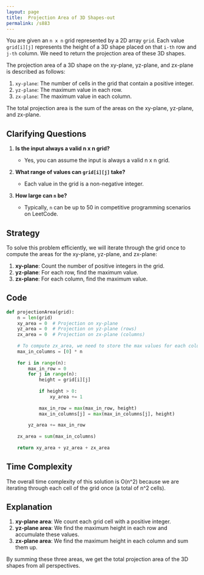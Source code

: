 ```yaml
---
layout: page
title:  Projection Area of 3D Shapes-out
permalink: /s883
---
```

You are given an `n x n` grid represented by a 2D array `grid`. Each value `grid[i][j]` represents the height of a 3D shape placed on that `i-th` row and `j-th` column. We need to return the projection area of these 3D shapes. 

The projection area of a 3D shape on the xy-plane, yz-plane, and zx-plane is described as follows:

1. `xy-plane`: The number of cells in the grid that contain a positive integer.
2. `yz-plane`: The maximum value in each row.
3. `zx-plane`: The maximum value in each column.

The total projection area is the sum of the areas on the xy-plane, yz-plane, and zx-plane.

## Clarifying Questions
1. **Is the input always a valid n x n grid?**
   - Yes, you can assume the input is always a valid n x n grid.
   
2. **What range of values can `grid[i][j]` take?**
   - Each value in the grid is a non-negative integer.

3. **How large can `n` be?**
   - Typically, `n` can be up to 50 in competitive programming scenarios on LeetCode.

## Strategy
To solve this problem efficiently, we will iterate through the grid once to compute the areas for the xy-plane, yz-plane, and zx-plane:
1. **xy-plane**: Count the number of positive integers in the grid.
2. **yz-plane**: For each row, find the maximum value.
3. **zx-plane**: For each column, find the maximum value.

## Code
```python
def projectionArea(grid):
    n = len(grid)
    xy_area = 0  # Projection on xy-plane
    yz_area = 0  # Projection on yz-plane (rows)
    zx_area = 0  # Projection on zx-plane (columns)
    
    # To compute zx_area, we need to store the max values for each column
    max_in_columns = [0] * n
    
    for i in range(n):
        max_in_row = 0
        for j in range(n):
            height = grid[i][j]
            
            if height > 0:
                xy_area += 1
            
            max_in_row = max(max_in_row, height)
            max_in_columns[j] = max(max_in_columns[j], height)
        
        yz_area += max_in_row
    
    zx_area = sum(max_in_columns)
    
    return xy_area + yz_area + zx_area
```

## Time Complexity
The overall time complexity of this solution is O(n^2) because we are iterating through each cell of the grid once (a total of n^2 cells).

## Explanation
1. **xy-plane area**: We count each grid cell with a positive integer.
2. **yz-plane area**: We find the maximum height in each row and accumulate these values.
3. **zx-plane area**: We find the maximum height in each column and sum them up.

By summing these three areas, we get the total projection area of the 3D shapes from all perspectives.